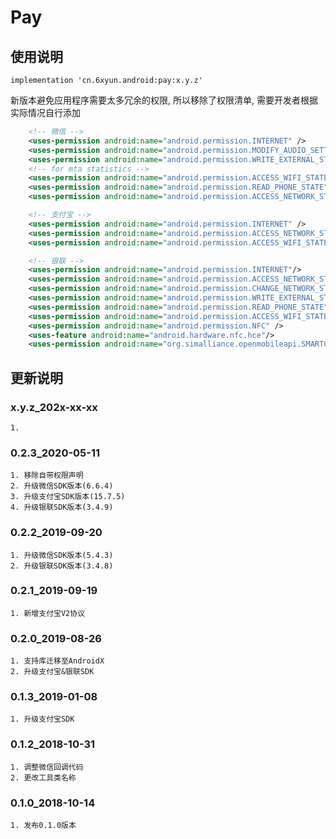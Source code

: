 Pay
===

使用说明
---
```
implementation 'cn.6xyun.android:pay:x.y.z'
```
新版本避免应用程序需要太多冗余的权限, 所以移除了权限清单, 需要开发者根据实际情况自行添加
```xml
    <!-- 微信 -->
    <uses-permission android:name="android.permission.INTERNET" />
    <uses-permission android:name="android.permission.MODIFY_AUDIO_SETTINGS"/>
    <uses-permission android:name="android.permission.WRITE_EXTERNAL_STORAGE"/>
    <!-- for mta statistics -->
    <uses-permission android:name="android.permission.ACCESS_WIFI_STATE"/>
    <uses-permission android:name="android.permission.READ_PHONE_STATE"/>
    <uses-permission android:name="android.permission.ACCESS_NETWORK_STATE"/>

    <!-- 支付宝 -->
    <uses-permission android:name="android.permission.INTERNET" />
    <uses-permission android:name="android.permission.ACCESS_NETWORK_STATE" />
    <uses-permission android:name="android.permission.ACCESS_WIFI_STATE" />

    <!-- 银联 -->
    <uses-permission android:name="android.permission.INTERNET"/>
    <uses-permission android:name="android.permission.ACCESS_NETWORK_STATE"/>
    <uses-permission android:name="android.permission.CHANGE_NETWORK_STATE"/>
    <uses-permission android:name="android.permission.WRITE_EXTERNAL_STORAGE"/>
    <uses-permission android:name="android.permission.READ_PHONE_STATE"/>
    <uses-permission android:name="android.permission.ACCESS_WIFI_STATE"/>
    <uses-permission android:name="android.permission.NFC" />
    <uses-feature android:name="android.hardware.nfc.hce"/>
    <uses-permission android:name="org.simalliance.openmobileapi.SMARTCARD" />
```


更新说明
---
### x.y.z_202x-xx-xx
    1. 

### 0.2.3_2020-05-11
    1. 移除自带权限声明
    2. 升级微信SDK版本(6.6.4)
    3. 升级支付宝SDK版本(15.7.5)
    4. 升级银联SDK版本(3.4.9)

### 0.2.2_2019-09-20
    1. 升级微信SDK版本(5.4.3)
    2. 升级银联SDK版本(3.4.8)

### 0.2.1_2019-09-19
    1. 新增支付宝V2协议

### 0.2.0_2019-08-26
    1. 支持库迁移至AndroidX
    2. 升级支付宝&银联SDK

### 0.1.3_2019-01-08
    1. 升级支付宝SDK

### 0.1.2_2018-10-31
    1. 调整微信回调代码
    2. 更改工具类名称

### 0.1.0_2018-10-14
    1. 发布0.1.0版本